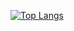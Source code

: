 [![Top Langs](https://github-readme-stats.vercel.app/api/top-langs/?username=lioksalvia&layout=compact&theme=vision-friendly-dark)](https://github.com/anuraghazra/github-readme-stats)

